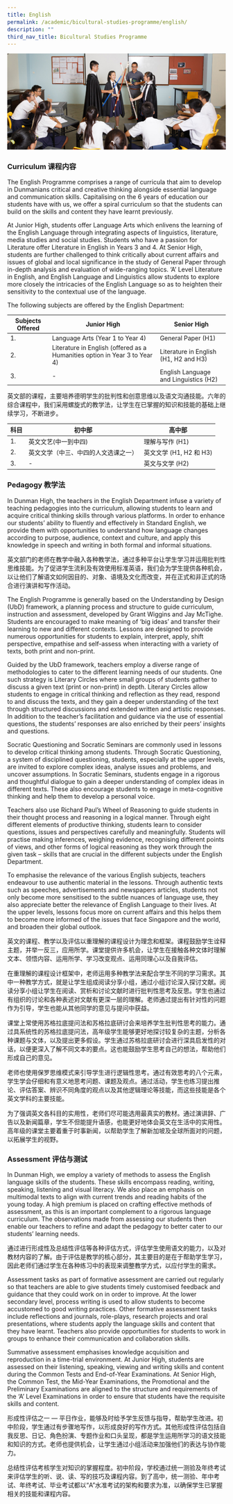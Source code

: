 ```yaml
---
title: English
permalink: /academic/bicultural-studies-programme/english/
description: ""
third_nav_title: Bicultural Studies Programme
---
```


![](/images/Homepage/masthead-academic-english.jpg)

### **Curriculum 课程内容**
The English Programme comprises a range of curricula that aim to develop in Dunmanians critical and creative thinking alongside essential language and communication skills. Capitalising on the 6 years of education our students have with us, we offer a spiral curriculum so that the students can build on the skills and content they have learnt previously.

At Junior High, students offer Language Arts which enlivens the learning of the English Language through integrating aspects of linguistics, literature, media studies and social studies. Students who have a passion for Literature offer Literature in English in Years 3 and 4. At Senior High, students are further challenged to think critically about current affairs and issues of global and local significance in the study of General Paper through in-depth analysis and evaluation of wide-ranging topics. ‘A’ Level Literature in English, and English Language and Linguistics allow students to explore more closely the intricacies of the English Language so as to heighten their sensitivity to the contextual use of the language.

The following subjects are offered by the English Department:

| Subjects Offered | Junior High | Senior High |
| -------- | -------- | -------- |
| 1.     |  Language Arts (Year 1 to Year 4)   |  General Paper (H1)  |
| 2.     |  Literature in English (offered as a Humanities option in Year 3 to Year 4)   |  Literature in English (H1, H2 and H3)  |
| 3.     | -    |  English Language and Linguistics (H2)  |

英文部的课程，主要培养德明学生的批判性和创意思维以及语文沟通技能。六年的综合课程中，我们采用螺旋式的教学法，让学生在已掌握的知识和技能的基础上继续学习，不断进步。

| 科目   | 初中部 | 高中部 |
| -------- | -------- | -------- |
| 1.     |   英文文艺(中一到中四) |  理解与写作 (H1)  |
| 2.    |   英文文学（中三、中四的人文选课之一）|  英文文学 (H1, H2 和 H3) |
| 3.    | -  |  英文与文学 (H2) |

### **Pedagogy 教学法**
In Dunman High, the teachers in the English Department infuse a variety of teaching pedagogies into the curriculum, allowing students to learn and acquire critical thinking skills through various platforms. In order to enhance our students’ ability to fluently and effectively in Standard English, we provide them with opportunities to understand how language changes according to purpose, audience, context and culture, and apply this knowledge in speech and writing in both formal and informal situations.

英文部门的老师在教学中融入各种教学法，通过多种平台让学生学习并运用批判性思维技能。为了促进学生流利及有效使用标准英语，我们会为学生提供各种机会，以让他们了解语文如何因目的、对象、语境及文化而改变，并在正式和非正式的场合进行演讲和写作活动。

The English Programme is generally based on the Understanding by Design (UbD) framework, a planning process and structure to guide curriculum, instruction and assessment, developed by Grant Wiggins and Jay McTighe. Students are encouraged to make meaning of ‘big ideas’ and transfer their learning to new and different contexts. Lessons are designed to provide numerous opportunities for students to explain, interpret, apply, shift perspective, empathise and self-assess when interacting with a variety of texts, both print and non-print.

Guided by the UbD framework, teachers employ a diverse range of methodologies to cater to the different learning needs of our students. One such strategy is Literary Circles where small groups of students gather to discuss a given text (print or non-print) in depth. Literary Circles allow students to engage in critical thinking and reflection as they read, respond to and discuss the texts, and they gain a deeper understanding of the text through structured discussions and extended written and artistic responses. In addition to the teacher’s facilitation and guidance via the use of essential questions, the students’ responses are also enriched by their peers’ insights and questions.

Socratic Questioning and Socratic Seminars are commonly used in lessons to develop critical thinking among students. Through Socratic Questioning, a system of disciplined questioning, students, especially at the upper levels, are invited to explore complex ideas, analyse issues and problems, and uncover assumptions. In Socratic Seminars, students engage in a rigorous and thoughtful dialogue to gain a deeper understanding of complex ideas in different texts. These also encourage students to engage in meta-cognitive thinking and help them to develop a personal voice.

Teachers also use Richard Paul’s Wheel of Reasoning to guide students in their thought process and reasoning in a logical manner. Through eight different elements of productive thinking, students learn to consider questions, issues and perspectives carefully and meaningfully. Students will practise making inferences, weighing evidence, recognising different points of views, and other forms of logical reasoning as they work through the given task – skills that are crucial in the different subjects under the English Department.

To emphasise the relevance of the various English subjects, teachers endeavour to use authentic material in the lessons. Through authentic texts such as speeches, advertisements and newspapers articles, students not only become more sensitised to the subtle nuances of language use, they also appreciate better the relevance of English Language to their lives. At the upper levels, lessons focus more on current affairs and this helps them to become more informed of the issues that face Singapore and the world, and broaden their global outlook.

英文的课程、教学以及评估以重理解的课程设计为理念和框架。课程鼓励学生诠释主题，并举一反三，应用所学。课堂提供许多机会，让学生在接触各种文体时理解文本、领悟内容、运用所学、学习改变观点、运用同理心以及自我评估。

在重理解的课程设计框架中，老师运用多种教学法来配合学生不同的学习需求。其中一种教学方式，就是让学生组成阅读分享小组，通过小组讨论深入探讨文献。阅读分享小组让学生在阅读、赏析和讨论文献时进行批判性思考及反思。学生也通过有组织的讨论和各种表述对文献有更深一层的理解。老师通过提出有针对性的问题作为引导，学生也能从其他同学的意见与提问中获益。

课堂上常使用苏格拉底提问法和苏格拉底研讨会来培养学生批判性思考的能力。通过具系统性的苏格拉底提问法，高年级学生能够更好地探讨较复杂的主题，分析各种课题与文体，以及提出更多假设。学生通过苏格拉底研讨会进行深具启发性的对话，以便更深入了解不同文本的要点。这也能鼓励学生思考自己的想法，帮助他们形成自己的意见。

老师也使用保罗思维模式来引导学生进行逻辑性思考。通过有效思考的八个元素，学生学会仔细和有意义地思考问题、课题及观点。通过活动，学生也练习提出推论、评估答案、辨识不同角度的观点以及其他逻辑理论等技能，而这些技能是各个英文学科的主要技能。

为了强调英文各科目的实用性，老师们尽可能选用最真实的教材。通过演讲辞、广告以及新闻篇章，学生不但能提升语感，也能更好地体会英文在生活中的实用性。高年级的课堂主要着重于时事新闻，以帮助学生了解新加坡及全球所面对的问题，以拓展学生的视野。

### **Assessment 评估与测试**
In Dunman High, we employ a variety of methods to assess the English language skills of the students. These skills encompass reading, writing, speaking, listening and visual literacy. We also place an emphasis on multimodal texts to align with current trends and reading habits of the young today. A high premium is placed on crafting effective methods of assessment, as this is an important complement to a rigorous language curriculum. The observations made from assessing our students then enable our teachers to refine and adapt the pedagogy to better cater to our students’ learning needs.

通过进行形成性及总结性评估等各种评估方式，评估学生使用语文的能力，以及对教材内容的了解。由于评估是教学的核心部分，其主要目的是在于帮助学生学习，因此老师们通过学生在各种练习中的表现来调整教学方式，以应付学生的需求。

Assessment tasks as part of formative assessment are carried out regularly so that teachers are able to give students timely customised feedback and guidance that they could work on in order to improve. At the lower secondary level, process writing is used to allow students to become accustomed to good writing practices. Other formative assessment tasks include reflections and journals, role-plays, research projects and oral presentations, where students apply the language skills and content that they have learnt. Teachers also provide opportunities for students to work in groups to enhance their communication and collaboration skills.

Summative assessment emphasises knowledge acquisition and reproduction in a time-trial environment. At Junior High, students are assessed on their listening, speaking, viewing and writing skills and content during the Common Tests and End-of-Year Examinations. At Senior High, the Common Test, the Mid-Year Examinations, the Promotional and the Preliminary Examinations are aligned to the structure and requirements of the ‘A’ Level Examinations in order to ensure that students have the requisite skills and content.

形成性评估之一 — 平日作业，能够及时给予学生反馈与指导，帮助学生改进。初中阶段，学生通过有步骤地写作，以形成良好的写作方式。其他形成性评估包括自我反思、日记、角色扮演、专题作业和口头呈现，都是学生运用所学习的语文技能和知识的方式。老师也提供机会，让学生通过小组活动来加强他们的表达与协作能力。

总结性评估考核学生对知识的掌握程度。初中阶段，学校通过统一测验及年终考试来评估学生的听、说、读、写的技巧及课程内容。到了高中，统一测验、年中考试、年终考试、毕业考试都以“A”水准考试的架构和要求为准，以确保学生已掌握相关的技能和课程内容。